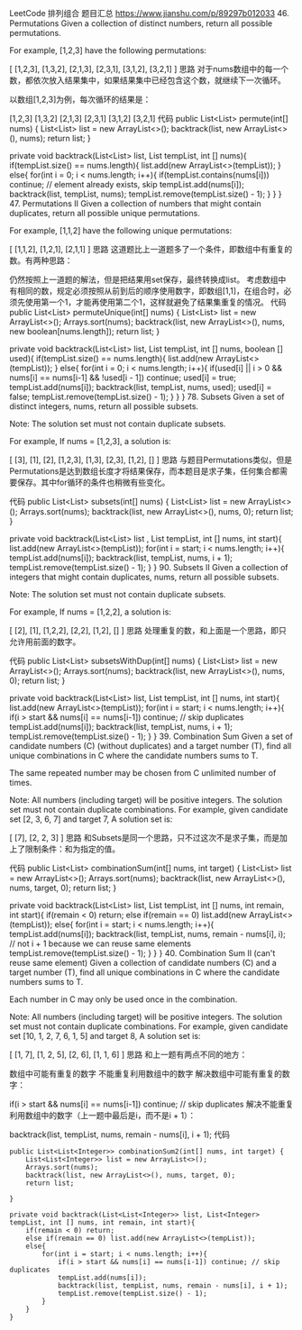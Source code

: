 LeetCode 排列组合 题目汇总
 https://www.jianshu.com/p/89297b012033
46. Permutations
Given a collection of distinct numbers, return all possible permutations.

For example,
[1,2,3] have the following permutations:

[
  [1,2,3],
  [1,3,2],
  [2,1,3],
  [2,3,1],
  [3,1,2],
  [3,2,1]
]
思路
对于nums数组中的每一个数，都依次放入结果集中，如果结果集中已经包含这个数，就继续下一次循环。

以数组[1,2,3]为例，每次循环的结果是：

[1,2,3]
[1,3,2]
[2,1,3]
[2,3,1]
[3,1,2]
[3,2,1]
代码
public List<List<Integer>> permute(int[] nums) {
   List<List<Integer>> list = new ArrayList<>();
   backtrack(list, new ArrayList<>(), nums);
   return list;
}

private void backtrack(List<List<Integer>> list, List<Integer> tempList, int [] nums){
   if(tempList.size() == nums.length){
      list.add(new ArrayList<>(tempList));
   } else{
      for(int i = 0; i < nums.length; i++){ 
         if(tempList.contains(nums[i])) continue; // element already exists, skip
         tempList.add(nums[i]);
         backtrack(list, tempList, nums);
         tempList.remove(tempList.size() - 1);
      }
   }
} 
47. Permutations II
Given a collection of numbers that might contain duplicates, return all possible unique permutations.

For example,
[1,1,2] have the following unique permutations:

[
  [1,1,2],
  [1,2,1],
  [2,1,1]
]
思路
这道题比上一道题多了一个条件，即数组中有重复的数。有两种思路：

仍然按照上一道题的解法，但是把结果用set保存，最终转换成list。
考虑数组中有相同的数，规定必须按照从前到后的顺序使用数字，即数组[1,1]，在组合时，必须先使用第一个1，才能再使用第二个1，这样就避免了结果集重复的情况。
代码
public List<List<Integer>> permuteUnique(int[] nums) {
    List<List<Integer>> list = new ArrayList<>();
    Arrays.sort(nums);
    backtrack(list, new ArrayList<>(), nums, new boolean[nums.length]);
    return list;
}

private void backtrack(List<List<Integer>> list, List<Integer> tempList, int [] nums, boolean [] used){
    if(tempList.size() == nums.length){
        list.add(new ArrayList<>(tempList));
    } else{
        for(int i = 0; i < nums.length; i++){
            if(used[i] || i > 0 && nums[i] == nums[i-1] && !used[i - 1]) continue;
            used[i] = true; 
            tempList.add(nums[i]);
            backtrack(list, tempList, nums, used);
            used[i] = false; 
            tempList.remove(tempList.size() - 1);
        }
    }
}
78. Subsets
Given a set of distinct integers, nums, return all possible subsets.

Note: The solution set must not contain duplicate subsets.

For example,
If nums = [1,2,3], a solution is:

[
  [3],
  [1],
  [2],
  [1,2,3],
  [1,3],
  [2,3],
  [1,2],
  []
]
思路
与题目Permutations类似，但是Permutations是达到数组长度才将结果保存，而本题目是求子集，任何集合都需要保存。其中for循环的条件也稍微有些变化。

代码
public List<List<Integer>> subsets(int[] nums) {
    List<List<Integer>> list = new ArrayList<>();
    Arrays.sort(nums);
    backtrack(list, new ArrayList<>(), nums, 0);
    return list;
}

private void backtrack(List<List<Integer>> list , List<Integer> tempList, int [] nums, int start){
    list.add(new ArrayList<>(tempList));
    for(int i = start; i < nums.length; i++){
        tempList.add(nums[i]);
        backtrack(list, tempList, nums, i + 1);
        tempList.remove(tempList.size() - 1);
    }
}
90. Subsets II
Given a collection of integers that might contain duplicates, nums, return all possible subsets.

Note: The solution set must not contain duplicate subsets.

For example,
If nums = [1,2,2], a solution is:

[
  [2],
  [1],
  [1,2,2],
  [2,2],
  [1,2],
  []
]
思路
处理重复的数，和上面是一个思路，即只允许用前面的数字。

代码
public List<List<Integer>> subsetsWithDup(int[] nums) {
    List<List<Integer>> list = new ArrayList<>();
    Arrays.sort(nums);
    backtrack(list, new ArrayList<>(), nums, 0);
    return list;
}

private void backtrack(List<List<Integer>> list, List<Integer> tempList, int [] nums, int start){
    list.add(new ArrayList<>(tempList));
    for(int i = start; i < nums.length; i++){
        if(i > start && nums[i] == nums[i-1]) continue; // skip duplicates
        tempList.add(nums[i]);
        backtrack(list, tempList, nums, i + 1);
        tempList.remove(tempList.size() - 1);
    }
} 
39. Combination Sum
Given a set of candidate numbers (C) (without duplicates) and a target number (T), find all unique combinations in C where the candidate numbers sums to T.

The same repeated number may be chosen from C unlimited number of times.

Note:
All numbers (including target) will be positive integers.
The solution set must not contain duplicate combinations.
For example, given candidate set [2, 3, 6, 7] and target 7,
A solution set is:

[
  [7],
  [2, 2, 3]
]
思路
和Subsets是同一个思路，只不过这次不是求子集，而是加上了限制条件：和为指定的值。

代码
public List<List<Integer>> combinationSum(int[] nums, int target) {
    List<List<Integer>> list = new ArrayList<>();
    Arrays.sort(nums);
    backtrack(list, new ArrayList<>(), nums, target, 0);
    return list;
}

private void backtrack(List<List<Integer>> list, List<Integer> tempList, int [] nums, int remain, int start){
    if(remain < 0) return;
    else if(remain == 0) list.add(new ArrayList<>(tempList));
    else{ 
        for(int i = start; i < nums.length; i++){
            tempList.add(nums[i]);
            backtrack(list, tempList, nums, remain - nums[i], i); // not i + 1 because we can reuse same elements
            tempList.remove(tempList.size() - 1);
        }
    }
}
40. Combination Sum II (can't reuse same element)
Given a collection of candidate numbers (C) and a target number (T), find all unique combinations in C where the candidate numbers sums to T.

Each number in C may only be used once in the combination.

Note:
All numbers (including target) will be positive integers.
The solution set must not contain duplicate combinations.
For example, given candidate set [10, 1, 2, 7, 6, 1, 5] and target 8,
A solution set is:

[
  [1, 7],
  [1, 2, 5],
  [2, 6],
  [1, 1, 6]
]
思路
和上一题有两点不同的地方：

数组中可能有重复的数字
不能重复利用数组中的数字
解决数组中可能有重复的数字：

if(i > start && nums[i] == nums[i-1]) continue; // skip duplicates
解决不能重复利用数组中的数字（上一题中最后是i，而不是i + 1）：

backtrack(list, tempList, nums, remain - nums[i], i + 1);
代码
```
public List<List<Integer>> combinationSum2(int[] nums, int target) {
    List<List<Integer>> list = new ArrayList<>();
    Arrays.sort(nums);
    backtrack(list, new ArrayList<>(), nums, target, 0);
    return list;
    
}

private void backtrack(List<List<Integer>> list, List<Integer> tempList, int [] nums, int remain, int start){
    if(remain < 0) return;
    else if(remain == 0) list.add(new ArrayList<>(tempList));
    else{
        for(int i = start; i < nums.length; i++){
            if(i > start && nums[i] == nums[i-1]) continue; // skip duplicates
            tempList.add(nums[i]);
            backtrack(list, tempList, nums, remain - nums[i], i + 1);
            tempList.remove(tempList.size() - 1); 
        }
    }
} 
```